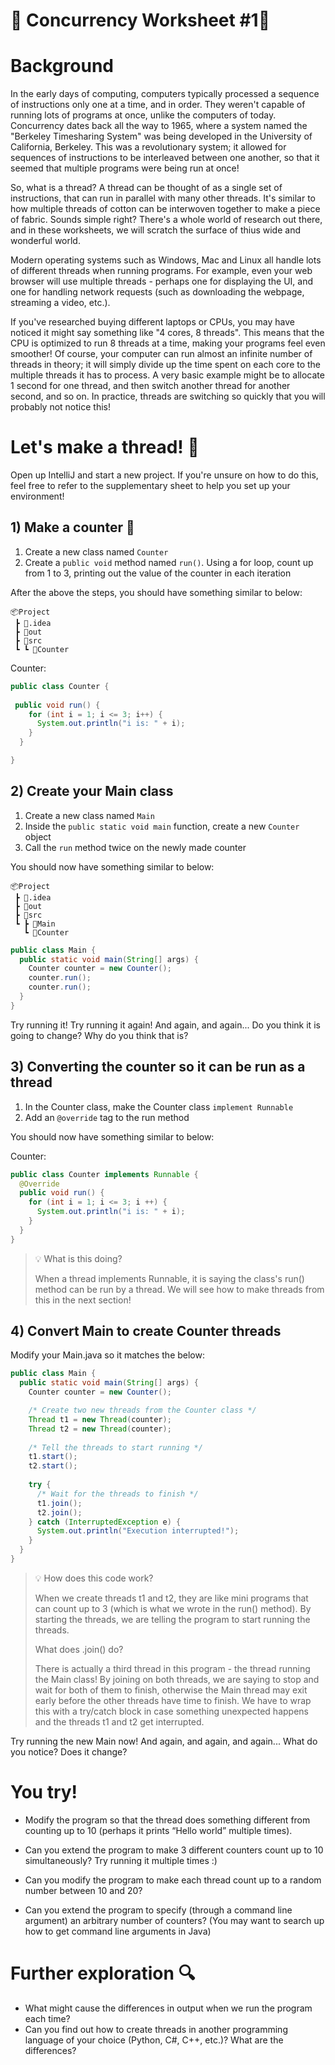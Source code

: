 # 🧵 Concurrency Worksheet #1🧵
# Background
In the early days of computing, computers typically processed a sequence of instructions only one at a time, and in order. They weren't capable of running lots of programs at once, unlike the computers of today. Concurrency dates back all the way to 1965, where a system named the "Berkeley Timesharing System" was being developed in the University of California, Berkeley. This was a revolutionary system; it allowed for sequences of instructions to be interleaved between one another, so that it seemed that multiple programs were being run at once!

So, what is a thread? 
A thread can be thought of as a single set of instructions, that can run in parallel with many other threads. It's similar to how multiple threads of cotton can be interwoven together to make a piece of fabric. Sounds simple right? There's a whole world of research out there, and in these worksheets, we will scratch the surface of thius wide and wonderful world.

Modern operating systems such as Windows, Mac and Linux all handle lots of different threads when running programs. For example, even your web browser will use multiple threads - perhaps one for displaying the UI, and one for handling network requests (such as downloading the webpage, streaming a video, etc.). 

If you've researched buying different laptops or CPUs, you may have noticed it might say something like "4 cores, 8 threads". This means that the CPU is optimized to run 8 threads at a time, making your programs feel even smoother! Of course, your computer can run almost an infinite number of threads in theory; it will simply divide up the time spent on each core to the multiple threads it has to process. A very basic example might be to allocate 1 second for one thread, and then switch another thread for another second, and so on. In practice, threads are switching so quickly that you will probably not notice this!


# Let's make a thread! 🧵

Open up IntelliJ and start a new project. If you're unsure on how to do this, feel free to refer to the supplementary sheet to help you set up your environment!

## 1) Make a counter 🔢

1) Create a new class named `Counter`
2) Create a `public void` method named `run()`. Using a for loop, count up from 1 to 3, printing out the value of the counter in each iteration

After the above the steps, you should have something similar to below:
```
📦Project
 ┣ 📂.idea
 ┣ 📂out
 ┣ 📂src
 ┗ ┗ 📜Counter
```
Counter:
```java
public class Counter {  
  
 public void run() {  
    for (int i = 1; i <= 3; i++) {
      System.out.println("i is: " + i);
    }
  }  

}
```

## 2) Create your Main class
1) Create a new class named `Main`
2) Inside the `public static void main` function, create a new `Counter` object
3) Call the `run` method twice on the newly made counter

You should now have something similar to below:
```
📦Project
 ┣ 📂.idea
 ┣ 📂out
 ┣ 📂src
 ┗ ┣ 📜Main
   ┗ 📜Counter
```
```java
public class Main {  
  public static void main(String[] args) {  
    Counter counter = new Counter();  
    counter.run();  
    counter.run();  
  }  
}
```

Try running it! Try running it again! And again, and again...
Do you think it is going to change? Why do you think that is?

## 3) Converting the counter so it can be run as a thread

1) In the Counter class, make the Counter class `implement Runnable`
2) Add an `@override` tag to the run method

You should now have something similar to below:

Counter:
```java
public class Counter implements Runnable {
  @Override
  public void run() {
    for (int i = 1; i <= 3; i ++) {
      System.out.println("i is: " + i);
    }
  }
}
```
> 💡 What is this doing? 
> 
> When a thread implements Runnable, it is saying the class's run() method can be run by a thread. We will see how to make threads from this in the next section!

## 4) Convert Main to create Counter threads

Modify your Main.java so it matches the below: 
```java
public class Main {
  public static void main(String[] args) {
    Counter counter = new Counter();

    /* Create two new threads from the Counter class */
    Thread t1 = new Thread(counter);
    Thread t2 = new Thread(counter);
    
    /* Tell the threads to start running */
    t1.start();
    t2.start();
    
    try {
      /* Wait for the threads to finish */
      t1.join();
      t2.join();
    } catch (InterruptedException e) {
      System.out.println("Execution interrupted!");
    }
  }
}
```
> 💡 How does this code work? 
> 
> When we create threads t1 and t2, they are like mini programs that can count up to 3 (which is what we wrote in the run() method). By starting the threads, we are telling the program to start running the threads. 
> 
> What does .join() do? 
> 
> There is actually a third thread in this program - the thread running the Main class! By joining on both threads, we are saying to stop and wait for both of them to finish, otherwise the Main thread may exit early before the other threads have time to finish. We have to wrap this with a try/catch block in case something unexpected happens and the threads t1 and t2 get interrupted.


Try running the new Main now! And again, and again, and again... What do you notice? Does it change?

# You try!
- Modify the program so that the thread does something different from counting up to 10 (perhaps it prints “Hello world” multiple times).

- Can you extend the program to make 3 different counters count up to 10 simultaneously? Try running it multiple times :)

- Can you modify the program to make each thread count up to a random number between 10 and 20?
- Can you extend the program to specify (through a command line argument) an arbitrary number of counters? (You may want to search up how to get command line arguments in Java)

# Further exploration 🔍

- What might cause the differences in output when we run the program each time?
- Can you find out how to create threads in another programming language of your choice (Python, C#, C++, etc.)? What are the differences?